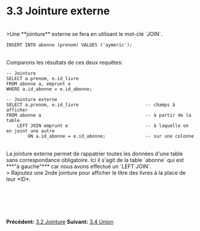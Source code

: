 # 3.3 Jointure externe

<br>
>Une **jointure** externe se fera en utilisant le mot-clé `JOIN`.

    INSERT INTO abonne (prenom) VALUES ('aymeric');

<br>
Comparons les résultats de ces deux requêtes:

    -- Jointure
    SELECT a.prenom, e.id_livre
    FROM abonne a, emprunt e
    WHERE a.id_abonne = e.id_abonne;

    -- Jointure externe
    SELECT a.prenom, e.id_livre                         -- champs à afficher
    FROM abonne a                                       -- à partir de la table
        LEFT JOIN emprunt e                             -- à laquelle on en joint une autre
            ON a.id_abonne = e.id_abonne;               -- sur une colonne

<br>
La jointure externe permet de rappatrier toutes les données d'une table sans correspondance obligatoire.
Ici il s'agit de la table `abonne` qui est ***"à gauche"*** car nous avons effectué un `LEFT JOIN`.
<br>
><i class="far fa-question-circle"></i> Rajoutez une 2nde jointure pour afficher le titre des livres à la place de leur *ID*.

<br><br>
-----
**Précédent:** [3.2 Jointure](?file=12_jointure.md)
**Suivant:** [3.4 Union](?file=14_union.md)